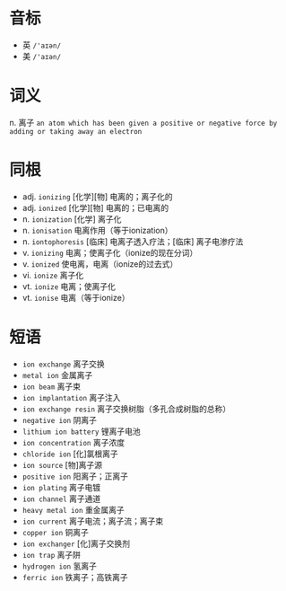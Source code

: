 # 音标

- 英 `/'aɪən/`
- 美 `/'aɪən/`

# 词义

n. 离子
`an atom which has been given a positive or negative force by adding or taking away an electron`

# 同根

- adj. `ionizing` [化学][物] 电离的；离子化的
- adj. `ionized` [化学][物] 电离的；已电离的
- n. `ionization` [化学] 离子化
- n. `ionisation` 电离作用（等于ionization）
- n. `iontophoresis` [临床] 电离子透入疗法；[临床] 离子电渗疗法
- v. `ionizing` 电离；使离子化（ionize的现在分词）
- v. `ionized` 使电离，电离（ionize的过去式）
- vi. `ionize` 离子化
- vt. `ionize` 电离；使离子化
- vt. `ionise` 电离（等于ionize）

# 短语

- `ion exchange` 离子交换
- `metal ion` 金属离子
- `ion beam` 离子束
- `ion implantation` 离子注入
- `ion exchange resin` 离子交换树脂（多孔合成树脂的总称）
- `negative ion` 阴离子
- `lithium ion battery` 锂离子电池
- `ion concentration` 离子浓度
- `chloride ion` [化]氯根离子
- `ion source` [物]离子源
- `positive ion` 阳离子；正离子
- `ion plating` 离子电镀
- `ion channel` 离子通道
- `heavy metal ion` 重金属离子
- `ion current` 离子电流；离子流；离子束
- `copper ion` 铜离子
- `ion exchanger` [化]离子交换剂
- `ion trap` 离子阱
- `hydrogen ion` 氢离子
- `ferric ion` 铁离子；高铁离子


